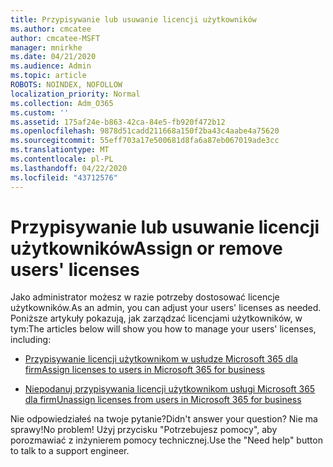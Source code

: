 ```yaml
---
title: Przypisywanie lub usuwanie licencji użytkowników
ms.author: cmcatee
author: cmcatee-MSFT
manager: mnirkhe
ms.date: 04/21/2020
ms.audience: Admin
ms.topic: article
ROBOTS: NOINDEX, NOFOLLOW
localization_priority: Normal
ms.collection: Adm_O365
ms.custom: ''
ms.assetid: 175af24e-b863-42ca-84e5-fb920f472b12
ms.openlocfilehash: 9878d51cadd211668a150f2ba43c4aabe4a75620
ms.sourcegitcommit: 55eff703a17e500681d8fa6a87eb067019ade3cc
ms.translationtype: MT
ms.contentlocale: pl-PL
ms.lasthandoff: 04/22/2020
ms.locfileid: "43712576"
---
```

# <a name="assign-or-remove-users-licenses"></a><span data-ttu-id="ee9d8-102">Przypisywanie lub usuwanie licencji użytkowników</span><span class="sxs-lookup"><span data-stu-id="ee9d8-102">Assign or remove users' licenses</span></span>

<span data-ttu-id="ee9d8-103">Jako administrator możesz w razie potrzeby dostosować licencje użytkowników.</span><span class="sxs-lookup"><span data-stu-id="ee9d8-103">As an admin, you can adjust your users' licenses as needed.</span></span> <span data-ttu-id="ee9d8-104">Poniższe artykuły pokazują, jak zarządzać licencjami użytkowników, w tym:</span><span class="sxs-lookup"><span data-stu-id="ee9d8-104">The articles below will show you how to manage your users' licenses, including:</span></span>
  
- [<span data-ttu-id="ee9d8-105">Przypisywanie licencji użytkownikom w usłudze Microsoft 365 dla firm</span><span class="sxs-lookup"><span data-stu-id="ee9d8-105">Assign licenses to users in Microsoft 365 for business</span></span>](https://docs.microsoft.com//office365/admin/subscriptions-and-billing/assign-licenses-to-users)

- [<span data-ttu-id="ee9d8-106">Niepodanuj przypisywania licencji użytkownikom usługi Microsoft 365 dla firm</span><span class="sxs-lookup"><span data-stu-id="ee9d8-106">Unassign licenses from users in Microsoft 365 for business</span></span>](https://docs.microsoft.com//office365/admin/subscriptions-and-billing/remove-licenses-from-users)

<span data-ttu-id="ee9d8-107">Nie odpowiedziałeś na twoje pytanie?</span><span class="sxs-lookup"><span data-stu-id="ee9d8-107">Didn't answer your question?</span></span> <span data-ttu-id="ee9d8-108">Nie ma sprawy!</span><span class="sxs-lookup"><span data-stu-id="ee9d8-108">No problem!</span></span> <span data-ttu-id="ee9d8-109">Użyj przycisku "Potrzebujesz pomocy", aby porozmawiać z inżynierem pomocy technicznej.</span><span class="sxs-lookup"><span data-stu-id="ee9d8-109">Use the "Need help" button to talk to a support engineer.</span></span>